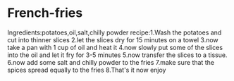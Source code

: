 # French-fries
Ingredients:potatoes,oil,salt,chilly powder
recipe:1.Wash the potatoes and cut into thinner slices
2.let the slices dry for 15 minutes on a towel
3.now take a pan with 1 cup of oil and heat it
4.now slowly put some of the slices into the oil and let it fry for 3-5 minutes
5.now transfer the slices to a tissue.
6.now add some salt and chilly powder to the fries
7.make sure that the spices spread equally to the fries
8.That's it now enjoy 
